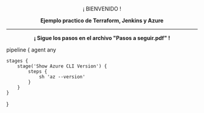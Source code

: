 <p align="center">¡ BIENVENIDO !</p>
<p align="center"><b>Ejemplo practico de Terraform, Jenkins y Azure</b></p>
<hr>
<p align="center"><b>¡ Sigue los pasos en el archivo "Pasos a seguir.pdf" !</b></p>

pipeline {
    agent any

    stages {
        stage('Show Azure CLI Version') {
            steps {
                sh 'az --version'
            }
        }
    }
}
